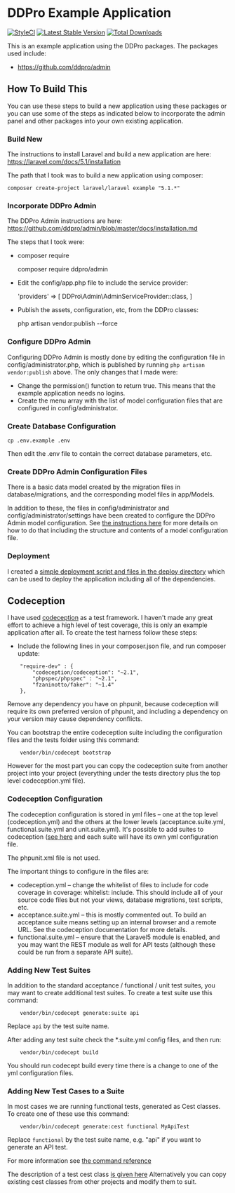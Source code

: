 # DDPro Example Application

[![StyleCI](https://styleci.io/repos/65351271/shield)](https://styleci.io/repos/65351271)
[![Latest Stable Version](https://poser.pugx.org/ddpro/example/version.png)](https://packagist.org/packages/ddpro/example)
[![Total Downloads](https://poser.pugx.org/ddpro/example/d/total.png)](https://packagist.org/packages/ddpro/example)

This is an example application using the DDPro packages.  The packages used include:

* https://github.com/ddpro/admin

## How To Build This

You can use these steps to build a new application using these packages or you can use some
of the steps as indicated below to incorporate the admin panel and other packages into your
own existing application.

### Build New

The instructions to install Laravel and build a new application are here: https://laravel.com/docs/5.1/installation

The path that I took was to build a new application using composer:

    composer create-project laravel/laravel example "5.1.*"

### Incorporate DDPro Admin

The DDPro Admin instructions are here: https://github.com/ddpro/admin/blob/master/docs/installation.md

The steps that I took were:

* composer require

    composer require ddpro/admin

* Edit the config/app.php file to include the service provider:

    'providers' => [
        DDPro\Admin\AdminServiceProvider::class,
    ]

* Publish the assets, configuration, etc, from the DDPro classes:

    php artisan vendor:publish --force

### Configure DDPro Admin

Configuring DDPro Admin is mostly done by editing the configuration file in config/administrator.php, which
is published by running `php artisan vendor:publish` above.  The only changes that I made were:

* Change the permission() function to return true.  This means that the example application needs no logins.
* Create the menu array with the list of model configuration files that are configured in config/administrator.

### Create Database Configuration

    cp .env.example .env

Then edit the .env file to contain the correct database parameters, etc.

### Create DDPro Admin Configuration Files

There is a basic data model created by the migration files in database/migrations, and the corresponding
model files in app/Models.

In addition to these, the files in config/administrator and config/administrator/settings have been created
to configure the DDPro Admin model configuration.  See [the instructions here](https://github.com/ddpro/admin/blob/master/docs/model-configuration.md) for more details on how to do that including the structure and contents of a model configuration file.


### Deployment

I created a [simple deployment script and files in the deploy directory](/deploy/README.md) which can be used to deploy the application including all of the dependencies.

## Codeception

I have used [codeception](http://codeception.com/) as a test framework.  I haven't made any great effort to achieve a high level of test coverage, this is only an example application after all.  To create the test harness follow these steps:

* Include the following lines in your composer.json file, and run composer update:

```
    "require-dev" : {
        "codeception/codeception": "~2.1",
        "phpspec/phpspec" : "~2.1",
        "fzaninotto/faker": "~1.4" 
    },
```

Remove any dependency you have on phpunit, because codeception will require its own preferred version of phpunit, and including a dependency on your version may cause dependency conflicts.

You can bootstrap the entire codeception suite including the configuration files and the tests folder using this command:

```
    vendor/bin/codecept bootstrap
```

However for the most part you can copy the codeception suite from another project into your project (everything under the tests directory plus the top level codeception.yml file).

### Codeception Configuration

The codeception configuration is stored in yml files – one at the top level (codeception.yml) and the others at the lower levels (acceptance.suite.yml, functional.suite.yml and unit.suite.yml). It's possible to add suites to codeception ([see here](http://codeception.com/docs/reference/Commands) and each suite will have its own yml configuration file.

The phpunit.xml file is not used.

The important things to configure in the files are:

* codeception.yml – change the whitelist of files to include for code coverage in coverage: whitelist: include. This should include all of your source code files but not your views, database migrations, test scripts, etc.
* acceptance.suite.yml – this is mostly commented out. To build an acceptance suite means setting up an internal browser and a remote URL. See the codeception documentation for more details.
* functional.suite.yml – ensure that the Laravel5 module is enabled, and you may want the REST module as well for API tests (although these could be run from a separate API suite).

### Adding New Test Suites

In addition to the standard acceptance / functional / unit test suites, you may want to create additional test suites. To create a test suite use this command:

```
    vendor/bin/codecept generate:suite api
```

Replace `api` by the test suite name.

After adding any test suite check the *.suite.yml config files, and then run:

```
    vendor/bin/codecept build
```

You should run codecept build every time there is a change to one of the yml configuration files.

### Adding New Test Cases to a Suite

In most cases we are running functional tests, generated as Cest classes. To create one of these use this command:

```
    vendor/bin/codecept generate:cest functional MyApiTest
```

Replace `functional` by the test suite name, e.g. "api" if you want to generate an API test.

For more information see [the command reference](http://codeception.com/docs/reference/Commands)

The description of a test cest class [is given here](http://codeception.com/docs/07-AdvancedUsage) Alternatively you can copy existing cest classes from other projects and modify them to suit.

